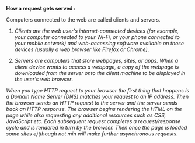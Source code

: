 **How a request gets served :**

Computers connected to the web are called clients and servers.

1. _Clients are the web user's internet-connected devices (for example, your computer connected to your Wi-Fi, or your phone connected to your mobile network) and web-accessing software available on those devices (usually a web browser like Firefox or Chrome)_.

2. _Servers are computers that store webpages, sites, or apps. When a client device wants to access a webpage, a copy of the webpage is downloaded from the server onto the client machine to be displayed in the user's web browser_.

_When you type HTTP request to your browser the first thing that happens is a Domain Name Server (DNS) matches your request to an IP address. Then the browser sends an HTTP request to the server and the server sends back an HTTP response. The browser begins rendering the HTML on the page while also requesting any additional resources such as CSS, JavaScript etc. Each subsequent request completes a request/response cycle and is rendered in turn by the browser. Then once the page is loaded some sites e)(though not min will make further asynchronous requests_.